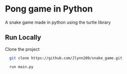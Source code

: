 
# Pong game in Python

A snake game made in python using the turtle library 


## Run Locally

Clone the project

```bash
  git clone https://github.com/Jlynn209/snake_game.git
```
```bash
  run main.py
```
